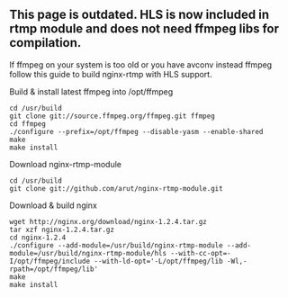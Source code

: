 ## This page is outdated. HLS is now included in rtmp module and does not need ffmpeg libs for compilation.


If ffmpeg on your system is too old or you have avconv instead ffmpeg follow
this guide to build nginx-rtmp with HLS support.

Build & install latest ffmpeg into /opt/ffmpeg

    cd /usr/build
    git clone git://source.ffmpeg.org/ffmpeg.git ffmpeg
    cd ffmpeg
    ./configure --prefix=/opt/ffmpeg --disable-yasm --enable-shared
    make
    make install

Download nginx-rtmp-module

    cd /usr/build
    git clone git://github.com/arut/nginx-rtmp-module.git

Download & build nginx

    wget http://nginx.org/download/nginx-1.2.4.tar.gz
    tar xzf nginx-1.2.4.tar.gz
    cd nginx-1.2.4
    ./configure --add-module=/usr/build/nginx-rtmp-module --add-module=/usr/build/nginx-rtmp-module/hls --with-cc-opt=-I/opt/ffmpeg/include --with-ld-opt='-L/opt/ffmpeg/lib -Wl,-rpath=/opt/ffmpeg/lib'
    make
    make install